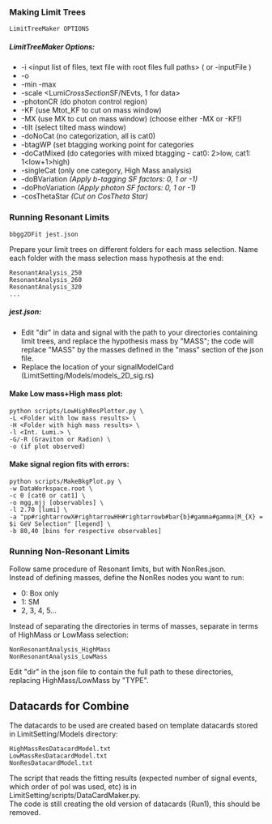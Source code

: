 ### Making Limit Trees
```
LimitTreeMaker OPTIONS
```   

##### LimitTreeMaker Options:   
* -i <input list of files, text file with root files full paths> ( or -inputFile <single root file> )   
* -o <output location>   
* -min <min mtot> -max <max mtot>   
* -scale <Lumi*CrossSection*SF/NEvts, 1 for data>   
* -photonCR (do photon control region)   
* -KF (use Mtot_KF to cut on mass window)   
* -MX (use MX to cut on mass window) (choose either -MX or -KF!)   
* -tilt (select tilted mass window)   
* -doNoCat (no categorization, all is cat0)   
* -btagWP <WP> (set btagging working point for categories   
* -doCatMixed (do categories with mixed btagging - cat0: 2>low, cat1: 1<low+1>high)   
* -singleCat (only one category, High Mass analysis)   
* -doBVariation <VAR> (Apply b-tagging SF factors: 0, 1 or -1)
* -doPhoVariation <VAR> (Apply photon SF factors: 0, 1 or -1)
* -cosThetaStar <VAR> (Cut on CosTheta Star)
                                
### Running Resonant Limits
```
bbgg2DFit jest.json
```

Prepare your limit trees on different folders for each mass selection. Name each folder with the mass selection mass hypothesis at the end:   
```
ResonantAnalysis_250   
ResonantAnalysis_260   
ResonantAnalysis_320
...
```

##### jest.json:   
* Edit "dir" in data and signal with the path to your directories containing limit trees, and replace the hypothesis mass by "MASS"; the code will replace "MASS" by the masses defined in the "mass" section of the json file.   
* Replace the location of your signalModelCard (LimitSetting/Models/models_2D_sig.rs)   

#### Make Low mass+High mass plot:   
```
python scripts/LowHighResPlotter.py \
-L <Folder with low mass results> \
-H <Folder with high mass results> \
-l <Int. Lumi.> \
-G/-R (Graviton or Radion) \
-o (if plot observed)
```   

#### Make signal region fits with errors:   
```
python scripts/MakeBkgPlot.py \
-w DataWorkspace.root \
-c 0 [cat0 or cat1] \
-o mgg,mjj [observables] \
-l 2.70 [lumi] \
-a "pp#rightarrowX#rightarrowHH#rightarrowb#bar{b}#gamma#gamma|M_{X} = $i GeV Selection" [legend] \
-b 80,40 [bins for respective observables]   
```     

### Running Non-Resonant Limits
Follow same procedure of Resonant limits, but with NonRes.json.   
Instead of defining masses, define the NonRes nodes you want to run:
* 0: Box only
* 1: SM
* 2, 3, 4, 5...

Instead of separating the directories in terms of masses, separate in terms of HighMass or LowMass selection:
```
NonResonantAnalysis_HighMass
NonResonantAnalysis_LowMass
```
Edit "dir" in the json file to contain the full path to these directories, replacing HighMass/LowMass by "TYPE".

## Datacards for Combine
The datacards to be used are created based on template datacards stored in LimitSetting/Models directory:
```
HighMassResDatacardModel.txt
LowMassResDatacardModel.txt
NonResDatacardModel.txt
```
The script that reads the fitting results (expected number of signal events, which order of pol was used, etc) is in LimitSetting/scripts/DataCardMaker.py.   
The code is still creating the old version of datacards (Run1), this should be removed.

